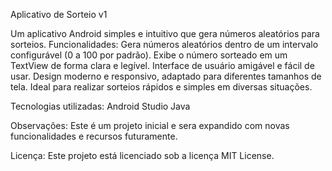 Aplicativo de Sorteio v1

Um aplicativo Android simples e intuitivo que gera números aleatórios para sorteios.
Funcionalidades:
Gera números aleatórios dentro de um intervalo configurável (0 a 100 por padrão).
Exibe o número sorteado em um TextView de forma clara e legível.
Interface de usuário amigável e fácil de usar.
Design moderno e responsivo, adaptado para diferentes tamanhos de tela.
Ideal para realizar sorteios rápidos e simples em diversas situações.

Tecnologias utilizadas:
Android Studio
Java

Observações:
Este é um projeto inicial e sera expandido com novas funcionalidades e recursos futuramente.

Licença:
Este projeto está licenciado sob a licença MIT License.
